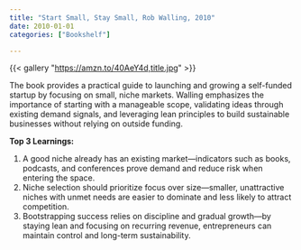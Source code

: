 ```yaml
---
title: "Start Small, Stay Small, Rob Walling, 2010"
date: 2010-01-01
categories: ["Bookshelf"]

---
```


{{< gallery "https://amzn.to/40AeY4d,title.jpg" >}}

The book provides a practical guide to launching and growing a self-funded startup by focusing on small, niche markets. Walling emphasizes the importance of starting with a manageable scope, validating ideas through existing demand signals, and leveraging lean principles to build sustainable businesses without relying on outside funding.

**Top 3 Learnings:**

1. A good niche already has an existing market—indicators such as books, podcasts, and conferences prove demand and reduce risk when entering the space.
2. Niche selection should prioritize focus over size—smaller, unattractive niches with unmet needs are easier to dominate and less likely to attract competition.
3. Bootstrapping success relies on discipline and gradual growth—by staying lean and focusing on recurring revenue, entrepreneurs can maintain control and long-term sustainability.
